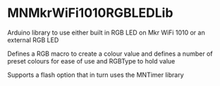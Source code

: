 # MNMkrWiFi1010RGBLEDLib

Arduino library to use either built in RGB LED on Mkr WiFi 1010 or an external RGB LED

Defines a RGB macro to create a colour value and defines a number of preset colours for ease of use and RGBType to hold value

Supports a flash option that in turn uses the MNTimer library
